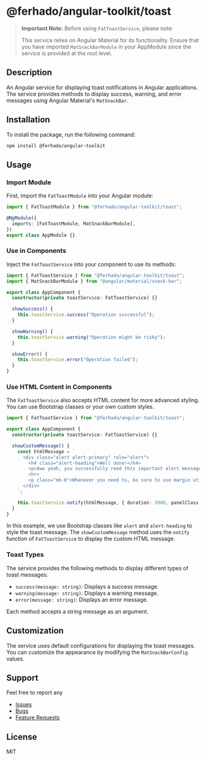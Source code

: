 # @ferhado/angular-toolkit/toast

> **Important Note:** Before using `FatToastService`, please note:
>
> This service relies on Angular Material for its functionality.
> Ensure that you have imported `MatSnackBarModule` in your AppModule since the service is provided at the root level.

## Description

An Angular service for displaying toast notifications in Angular applications. The service provides methods to display success, warning, and error messages using Angular Material's `MatSnackBar`.

## Installation

To install the package, run the following command:

```bash
npm install @ferhado/angular-toolkit
```

## Usage

### Import Module

First, import the `FatToastModule` into your Angular module:

```typescript
import { FatToastModule } from "@ferhado/angular-toolkit/toast";

@NgModule({
  imports: [FatToastModule, MatSnackBarModule],
})
export class AppModule {}
```

### Use in Components

Inject the `FatToastService` into your component to use its methods:

```typescript
import { FatToastService } from "@ferhado/angular-toolkit/toast";
import { MatSnackBarModule } from "@angular/material/snack-bar";

export class AppComponent {
  constructor(private toastService: FatToastService) {}

  showSuccess() {
    this.toastService.success("Operation successful");
  }

  showWarning() {
    this.toastService.warning("Operation might be risky");
  }

  showError() {
    this.toastService.error("Operation failed");
  }
}
```

### Use HTML Content in Components

The `FatToastService` also accepts HTML content for more advanced styling. You can use Bootstrap classes or your own custom styles.

```typescript
import { FatToastService } from "@ferhado/angular-toolkit/toast";

export class AppComponent {
  constructor(private toastService: FatToastService) {}

  showCustomMessage() {
    const htmlMessage = `
      <div class="alert alert-primary" role="alert">
        <h4 class="alert-heading">Well done!</h4>
        <p>Aww yeah, you successfully read this important alert message.</p>
        <hr>
        <p class="mb-0">Whenever you need to, be sure to use margin utilities to keep things nice and tidy.</p>
      </div>
    `;

    this.toastService.notify(htmlMessage, { duration: 5000, panelClass: "custom-panel-class" });
  }
}
```

In this example, we use Bootstrap classes like `alert` and `alert-heading` to style the toast message. The `showCustomMessage` method uses the `notify` function of `FatToastService` to display the custom HTML message.

### Toast Types

The service provides the following methods to display different types of toast messages:

- `success(message: string)`: Displays a success message.
- `warning(message: string)`: Displays a warning message.
- `error(message: string)`: Displays an error message.

Each method accepts a string message as an argument.

## Customization

The service uses default configurations for displaying the toast messages. You can customize the appearance by modifying the `MatSnackBarConfig` values.

## Support

Feel free to report any

- [Issues](https://github.com/ferhado/angular-toolkit/issues)
- [Bugs](https://github.com/ferhado/angular-toolkit/issues)
- [Feature Requests](https://github.com/ferhado/angular-toolkit/issues)

## License

MIT
